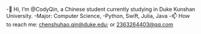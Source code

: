 -👋 Hi, I’m @CodyQin, a Chinese student currently studying in Duke Kunshan University.
-Major: Computer Science,
-Python, Swift, Julia, Java
-📫 How to reach me: chenshuhao.qin@duke.edu; or 2363264403@qq.com
